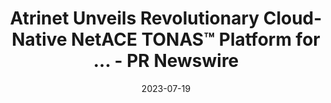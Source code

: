 ---
category:
- .nan
date: 2023-07-19
keyword_suggestion: ubuntu install docker
post_inspiration: https://www.prnewswire.com/news-releases/atrinet-unveils-revolutionary-cloud-native-netace-tonas-platform-for-streamlined-telecom-operations-and-network-automation-301793192.html
silot_terms: digital automation
title: Atrinet Unveils Revolutionary <b>Cloud</b>-Native NetACE TONAS™ Platform for
  ... - PR Newswire
---